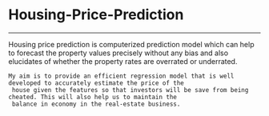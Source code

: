# Housing-Price-Prediction
-------------------------------
Housing price prediction is  computerized prediction model which can help to forecast the property values precisely
without any bias and also elucidates of whether the property rates are overrated or underrated.

    My aim is to provide an efficient regression model that is well developed to accurately estimate the price of the 
     house given the features so that investors will be save from being cheated. This will also help us to maintain the 
     balance in economy in the real-estate business.
